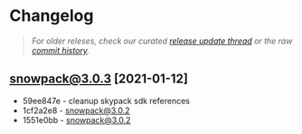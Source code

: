 # Changelog

> _For older releses, check our curated [release update thread](https://github.com/snowpackjs/snowpack/discussions/1183) or the raw [commit history](https://github.com/snowpackjs/snowpack/commits/main/snowpack)._

## snowpack@3.0.3 [2021-01-12]

- 59ee847e - cleanup skypack sdk references
- 1cf2a2e8 - snowpack@3.0.2
- 1551e0bb - snowpack@3.0.2
